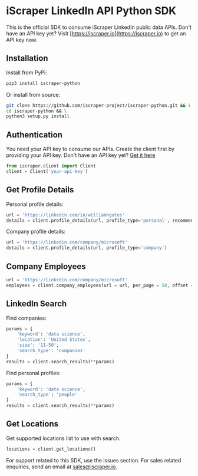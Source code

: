 # iScraper LinkedIn API Python SDK
This is the official SDK to consume iScraper LinkedIn public data APIs. Don't have an API key yet? Visit [https://iscraper.io](https://iscraper.io) to get an API key now.

## Installation
Install from PyPi:
```bash
pip3 install iscraper-python
```
Or install from source:
```bash
git clone https://github.com/iscraper-project/iscraper-python.git && \
cd iscraper-python && \
python3 setup.py install
```

## Authentication
You need your API key to consume our APIs. Create the client first by providing your API key. Don't have an API key yet? [Get it here](https://app.iscraper.io)
```python
from iscraper.client import Client
client = Client('your-api-key')
```

## Get Profile Details
Personal profile details:
```python
url = 'https://linkedin.com/in/williamhgates'
details = client.profile_details(url, profile_type='personal', recommendations=True, related_profiles=False)
```
Company profile details:
```python
url = 'https://linkedin.com/company/microsoft'
details = client.profile_details(url, profile_type='company')
```

## Company Employees
```python
url = 'https://linkedin.com/company/microsoft'
employees = client.company_employees(url = url, per_page = 50, offset = 0)
```

## LinkedIn Search
Find companies:
```python
params = {
    'keyword': 'data science',
    'location': 'United States',
    'size': '11-50',
    'search_type': 'companies'
}
results = client.search_results(**params)
```
Find personal profiles:
```python
params = {
    'keyword': 'data science',
    'search_type': 'people'
}
results = client.search_results(**params)
```

## Get Locations
Get supported locations list to use with search.
```python
locations = client.get_locations()
```

For support related to this SDK, use the issues section. For sales related enquiries, send an email at sales@iscraper.io.